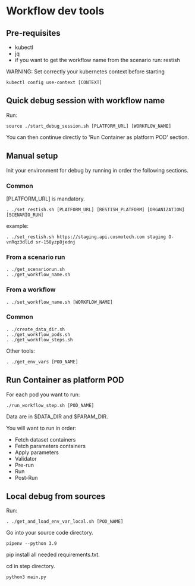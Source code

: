 # Workflow dev tools

## Pre-requisites
* kubectl
* jq
* if you want to get the workflow name from the scenario run: restish

WARNING: Set correctly your kubernetes context before starting
```
kubectl config use-context [CONTEXT]
```
## Quick debug session with workflow name

Run:
```
source ./start_debug_session.sh [PLATFORM_URL] [WORKFLOW_NAME]
```

You can then continue directly to 'Run Container as platform POD' section.

## Manual setup

Init your environment for debug by running in order the following sections.
### Common

[PLATFORM_URL] is mandatory.
```
. ./set_restish.sh [PLATFORM_URL] [RESTISH_PLATFORM] [ORGANIZATION] [SCENARIO_RUN]
```

example:
```
. ./set_restish.sh https://staging.api.cosmotech.com staging O-vnRqz3dlLd sr-158yzp8jednj
```

### From a scenario run

```
. ./get_scenariorun.sh
. ./get_workflow_name.sh
```

### From a workflow

```
. ./set_workflow_name.sh [WORKFLOW_NAME]
```

### Common

```
. ./create_data_dir.sh
. ./get_workflow_pods.sh
. ./get_workflow_steps.sh
```
Other tools:
```
. ./get_env_vars [POD_NAME]
```

## Run Container as platform POD

For each pod you want to run:
```
./run_workflow_step.sh [POD_NAME]
```

Data are in $DATA_DIR and $PARAM_DIR.

You will want to run in order:
* Fetch dataset containers
* Fetch parameters containers
* Apply parameters
* Validator
* Pre-run
* Run
* Post-Run

## Local debug from sources

Run:
```
. ./get_and_load_env_var_local.sh [POD_NAME]
```

Go into your source code directory.
```
pipenv --python 3.9
```
pip install all needed requirements.txt.

cd in step directory.
```
python3 main.py
```
